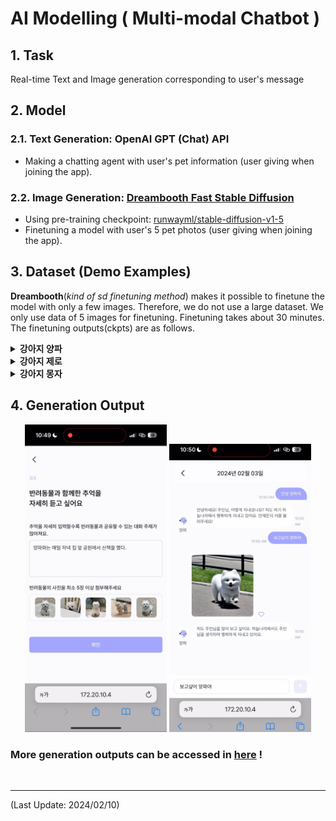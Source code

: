 # AI Modelling ( Multi-modal Chatbot )

## 1. Task
Real-time Text and Image generation corresponding to user's message

## 2. Model
### 2.1. Text Generation: OpenAI GPT (Chat) API
- Making a chatting agent with user's pet information (user giving when joining the app).
  
### 2.2. Image Generation: [Dreambooth Fast Stable Diffusion](https://github.com/TheLastBen/fast-stable-diffusion)
- Using pre-training checkpoint: [runwayml/stable-diffusion-v1-5](https://huggingface.co/runwayml/stable-diffusion-v1-5)
- Finetuning a model with user's 5 pet photos (user giving when joining the app).

## 3. Dataset (Demo Examples)
**Dreambooth**(*kind of sd finetuning method*) makes it possible to finetune the model with only a few images. Therefore, we do not use a large dataset. We only use data of 5 images for finetuning. Finetuning takes about 30 minutes. The finetuning outputs(ckpts) are as follows.

<details>
<summary><strong>강아지 양파</strong></summary>
<div markdown="1">
1. <strong>Checkpoint:</strong> <a href="https://huggingface.co/dhdbsrlw/pet-onion">dhdbsrlw/pet-onion</a> <br>
2. Finetuning Images <br> (*src: Instagram <em>@pom_onion</em>)
  <div align="center">
  <img src="./fastapi/resources/assets/images/onion (1).jpg" alt="onion_1" width="15%" />
  <img src="./fastapi/resources/assets/images/onion (2).jpg" alt="onion_2" width="15%" />
  <img src="./fastapi/resources/assets/images/onion (3).jpg" alt="onion_3" width="15%" />
  <img src="./fastapi/resources/assets/images/onion (4).jpg" alt="onion_4" width="15%" />
  <img src="./fastapi/resources/assets/images/onion (5).jpg" alt="onion_5" width="15%" />
  </div>
</div>
</details>

<details>
<summary><strong>강아지 제로</strong></summary>
<div markdown="1">
1. <strong>Checkpoint:</strong> <a href="https://huggingface.co/dhdbsrlw/pet-zero">dhdbsrlw/pet-zero</a> <br>
2. Finetuning Images <br> (*src: Google)
  <div align="center">
  <img src="./fastapi/resources/assets/images/zero (1).jpg" alt="zero_1" width="15%" />
  <img src="./fastapi/resources/assets/images/zero (2).jpg" alt="zero_2" width="15%" />
  <img src="./fastapi/resources/assets/images/zero (3).jpg" alt="zero_3" width="15%" />
  <img src="./fastapi/resources/assets/images/zero (4).jpg" alt="zero_4" width="15%" />
  <img src="./fastapi/resources/assets/images/zero (5).jpg" alt="zero_5" width="15%" />
  </div>
</div>
</details>

<details>
<summary><strong>강아지 몽자</strong></summary>
<div markdown="1">
1. <strong>Checkpoint:</strong> <a href="https://huggingface.co/dhdbsrlw/pet-monga">dhdbsrlw/pet-monga</a> <br>
2. Finetuning Images <br> (*src: Instagram <em>@mongja0408</em>)
  <div align="center">
  <img src="./fastapi/resources/assets/images/monga (1).jpg" alt="monga_1" width="15%" />
  <img src="./fastapi/resources/assets/images/monga (2).jpg" alt="monga_2" width="15%" />
  <img src="./fastapi/resources/assets/images/monga (3).jpg" alt="monga_3" width="15%" />
  <img src="./fastapi/resources/assets/images/monga (4).jpg" alt="monga_4" width="15%" />
  <img src="./fastapi/resources/assets/images/monga (5).jpg" alt="monga_5" width="15%" />
  </div>
</div>
</details>


## 4. Generation Output
<div align="center">
  <img src="./images/app/join_app.jpg" alt="Join" width="45%" />
  <img src="./images/app/chat_app.jpg" alt="Chat" width="45%" />
</div>

### More generation outputs can be accessed in [here](https://github.com/eternal-tales/AI/tree/main/images/inference) !
<br>

---
(Last Update: 2024/02/10)
